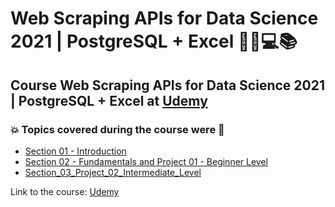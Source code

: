 # Web Scraping APIs for Data Science 2021 | PostgreSQL + Excel    🧑‍💻💻📚
## Course Web Scraping APIs for Data Science 2021 | PostgreSQL + Excel at [Udemy](https://www.udemy.com/course/web-scraping-apis-for-data-science-2021/)
### 💥 Topics covered during the course were 🚀

- [Section 01 - Introduction](https://github.com/romulovieira777/Web_Scraping_APIs_for_Data_Science_2021_PostgreSQL_Excel/tree/main/Section_01_Introduction)
- [Section 02 - Fundamentals and Project 01 - Beginner Level](https://github.com/romulovieira777/Web_Scraping_APIs_for_Data_Science_2021_PostgreSQL_Excel/tree/main/Section_02_Fundamentals_and_Project_01_Beginner_Level)
- [Section_03_Project_02_Intermediate_Level](https://github.com/romulovieira777/Web_Scraping_APIs_for_Data_Science_2021_PostgreSQL_Excel/tree/main/Section_03_Project_02_Intermediate_Level)

Link to the course: [Udemy](https://www.udemy.com/course/web-scraping-apis-for-data-science-2021/)

